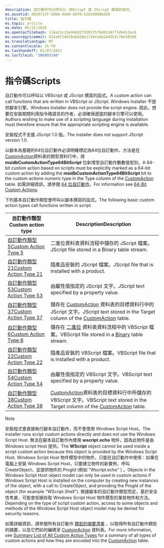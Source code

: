 ```yaml
---
description: 自訂動作可以呼叫以 VBScript 或 JScript 撰寫的函式。
ms.assetid: d859713f-b8b8-4eb0-b678-52b5d880bd20
title: 指令碼
ms.topic: article
ms.date: 05/31/2018
ms.openlocfilehash: 114a11c12e94dd2f3285757bd01167f14b412ac6
ms.sourcegitcommit: 831e8f3db78ab820e1710cede244553c70e50500
ms.translationtype: MT
ms.contentlocale: zh-TW
ms.lasthandoff: 01/07/2021
ms.locfileid: "106993140"
---
```

# <a name="scripts"></a><span data-ttu-id="ea703-103">指令碼</span><span class="sxs-lookup"><span data-stu-id="ea703-103">Scripts</span></span>

<span data-ttu-id="ea703-104">自訂動作可以呼叫以 VBScript 或 JScript 撰寫的函式。</span><span class="sxs-lookup"><span data-stu-id="ea703-104">A custom action can call functions that are written in VBScript or JScript.</span></span> <span data-ttu-id="ea703-105">Windows Installer 不提供腳本引擎。</span><span class="sxs-lookup"><span data-stu-id="ea703-105">Windows Installer does not provide the script engine.</span></span> <span data-ttu-id="ea703-106">因此，想要在安裝期間利用指令碼語言的作者，必須確保適當的腳本引擎可以使用。</span><span class="sxs-lookup"><span data-stu-id="ea703-106">Authors wishing to make use of a scripting language during installation must therefore ensure that the appropriate scripting engine is available.</span></span>

<span data-ttu-id="ea703-107">安裝程式不支援 JScript 1.0 版。</span><span class="sxs-lookup"><span data-stu-id="ea703-107">The installer does not support JScript version 1.0.</span></span>

<span data-ttu-id="ea703-108">以腳本為基礎的64位自訂動作必須明確標記為64位自訂動作，方法是在 [CustomAction](customaction-table.md)資料表的類型資料行中，將 **msidbCustomActionType64BitScript** 位新增至自訂動作數數值型別。</span><span class="sxs-lookup"><span data-stu-id="ea703-108">A 64-bit custom action based on scripts must be explicitly marked as a 64-bit custom action by adding the **msidbCustomActionType64BitScript** bit to the custom actions numeric type in the Type column of the [CustomAction](customaction-table.md) table.</span></span> <span data-ttu-id="ea703-109">如需詳細資訊，請參閱 [64 位自訂動作](64-bit-custom-actions.md)。</span><span class="sxs-lookup"><span data-stu-id="ea703-109">For information see [64-Bit Custom Actions](64-bit-custom-actions.md).</span></span>

<span data-ttu-id="ea703-110">下列基本自訂動作類型會呼叫以腳本撰寫的函式。</span><span class="sxs-lookup"><span data-stu-id="ea703-110">The following basic custom action types call functions written in script.</span></span>



| <span data-ttu-id="ea703-111">自訂動作類型</span><span class="sxs-lookup"><span data-stu-id="ea703-111">Custom action type</span></span>                                 | <span data-ttu-id="ea703-112">Description</span><span class="sxs-lookup"><span data-stu-id="ea703-112">Description</span></span>                                                                                    |
|----------------------------------------------------|------------------------------------------------------------------------------------------------|
| [<span data-ttu-id="ea703-113">自訂動作類型5</span><span class="sxs-lookup"><span data-stu-id="ea703-113">Custom Action Type 5</span></span>](custom-action-type-5.md)   | <span data-ttu-id="ea703-114">二進位資料表資料流程中儲存的 JScript 檔案。</span><span class="sxs-lookup"><span data-stu-id="ea703-114">JScript file stored in a Binary table stream.</span></span>                                                  |
| [<span data-ttu-id="ea703-115">自訂動作類型21</span><span class="sxs-lookup"><span data-stu-id="ea703-115">Custom Action Type 21</span></span>](custom-action-type-21.md) | <span data-ttu-id="ea703-116">隨產品安裝的 JScript 檔案。</span><span class="sxs-lookup"><span data-stu-id="ea703-116">JScript file that is installed with a product.</span></span>                                                 |
| [<span data-ttu-id="ea703-117">自訂動作類型53</span><span class="sxs-lookup"><span data-stu-id="ea703-117">Custom Action Type 53</span></span>](custom-action-type-53.md) | <span data-ttu-id="ea703-118">由屬性值指定的 JScript 文字。</span><span class="sxs-lookup"><span data-stu-id="ea703-118">JScript text specified by a property value.</span></span>                                                    |
| [<span data-ttu-id="ea703-119">自訂動作類型37</span><span class="sxs-lookup"><span data-stu-id="ea703-119">Custom Action Type 37</span></span>](custom-action-type-37.md) | <span data-ttu-id="ea703-120">儲存在 [CustomAction](customaction-table.md) 資料表的目標資料行中的 JScript 文字。</span><span class="sxs-lookup"><span data-stu-id="ea703-120">JScript text stored in the Target column of the [CustomAction](customaction-table.md) table.</span></span>  |
| [<span data-ttu-id="ea703-121">自訂動作類型6</span><span class="sxs-lookup"><span data-stu-id="ea703-121">Custom Action Type 6</span></span>](custom-action-type-6.md)   | <span data-ttu-id="ea703-122">儲存在 [二進位](binary-table.md) 資料表資料流程中的 VBScript 檔案。</span><span class="sxs-lookup"><span data-stu-id="ea703-122">VBScript file stored in a [Binary](binary-table.md) table stream.</span></span>                             |
| [<span data-ttu-id="ea703-123">自訂動作類型22</span><span class="sxs-lookup"><span data-stu-id="ea703-123">Custom Action Type 22</span></span>](custom-action-type-22.md) | <span data-ttu-id="ea703-124">隨產品安裝的 VBScript 檔案。</span><span class="sxs-lookup"><span data-stu-id="ea703-124">VBScript file that is installed with a product.</span></span>                                                |
| [<span data-ttu-id="ea703-125">自訂動作類型54</span><span class="sxs-lookup"><span data-stu-id="ea703-125">Custom Action Type 54</span></span>](custom-action-type-54.md) | <span data-ttu-id="ea703-126">由屬性值指定的 VBScript 文字。</span><span class="sxs-lookup"><span data-stu-id="ea703-126">VBScript text specified by a property value.</span></span>                                                   |
| [<span data-ttu-id="ea703-127">自訂動作類型38</span><span class="sxs-lookup"><span data-stu-id="ea703-127">Custom Action Type 38</span></span>](custom-action-type-38.md) | <span data-ttu-id="ea703-128">[CustomAction](customaction-table.md)資料表的目標資料行中所儲存的 VBScript 文字。</span><span class="sxs-lookup"><span data-stu-id="ea703-128">VBScript text stored in the Target column of the [CustomAction](customaction-table.md) table.</span></span> |



 

> [!Note]  
> <span data-ttu-id="ea703-129">安裝程式會直接執行腳本自訂動作，而不會使用 Windows Script Host。</span><span class="sxs-lookup"><span data-stu-id="ea703-129">The installer runs script custom actions directly and does not use the Windows Script Host.</span></span> <span data-ttu-id="ea703-130">無法在腳本自訂動作內使用 **wscript.echo** 物件，因為此物件是由 Windows script Host 提供。</span><span class="sxs-lookup"><span data-stu-id="ea703-130">The **WScript** object cannot be used inside a script custom action because this object is provided by the Windows Script Host.</span></span> <span data-ttu-id="ea703-131">Windows Script Host 物件模型中的物件，只能在自訂動作中使用：如果在電腦上安裝 Windows Script Host，只要建立物件的新實例、呼叫 CreateObject，並提供物件的 ProgId (例如 "Wscript.echo" ) 。</span><span class="sxs-lookup"><span data-stu-id="ea703-131">Objects in the Windows Script Host object model can only be used in custom actions if Windows Script Host is installed on the computer by creating new instances of the object, with a call to CreateObject, and providing the ProgId of the object (for example "WScript.Shell").</span></span> <span data-ttu-id="ea703-132">根據腳本的自訂動作類型而定，基於安全性考慮，可能會拒絕存取 Windows Script Host 物件模型的某些物件和方法。</span><span class="sxs-lookup"><span data-stu-id="ea703-132">Depending on the type of script custom action, access to some objects and methods of the Windows Script Host object model may be denied for security reasons.</span></span>

 

<span data-ttu-id="ea703-133">如需詳細資訊，請參閱所有自訂動作 [類型的摘要清單](summary-list-of-all-custom-action-types.md) ，以取得所有自訂動作類型的摘要，以及它們如何編碼至 [CustomAction](customaction-table.md) 資料表。</span><span class="sxs-lookup"><span data-stu-id="ea703-133">For more information, see [Summary List of All Custom Action Types](summary-list-of-all-custom-action-types.md) for a summary of all types of custom actions and how they are encoded into the [CustomAction](customaction-table.md) table.</span></span>

 

 



